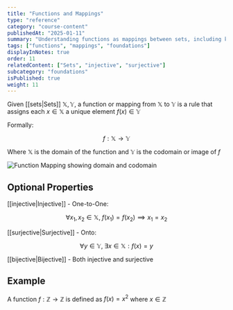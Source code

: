 ```yaml
---
title: "Functions and Mappings"
type: "reference"
category: "course-content"
publishedAt: "2025-01-11"
summary: "Understanding functions as mappings between sets, including key properties and types."
tags: ["functions", "mappings", "foundations"]
displayInNotes: true
order: 11
relatedContent: ["Sets", "injective", "surjective"]
subcategory: "foundations"
isPublished: true
weight: 11
---
```


Given [[sets|Sets]] $\mathbb{X}, \mathbb{Y}$, a function or mapping from $\mathbb{X}$ to $\mathbb{Y}$ is a rule that assigns each $x \in \mathbb{X}$ a unique element $f(x) \in \mathbb{Y}$ 

Formally: 

$$
f: \mathbb{X} \longrightarrow \mathbb{Y}
$$

Where $\mathbb{X}$ is the domain of the function and $\mathbb{Y}$ is the codomain or image of $f$

<img 
  src="/assets/images/BasicMappings.png" 
  alt="Function Mapping showing domain and codomain" 
  width={600} 
  height={400} 
/>

## Optional Properties
[[injective|Injective]] - One-to-One: 

$$
\forall x_1, x_2 \in \mathbb{X}, \; f(x_1)=f(x_2) \implies x_1=x_2
$$

[[surjective|Surjective]] - Onto: 

$$
\forall y \in \mathbb{Y}, \; \exists x \in \mathbb{X} : f(x)=y
$$

[[bijective|Bijective]] - Both injective and surjective

## Example
A function $f: \mathbb{Z} \longrightarrow \mathbb{Z}$ is defined as $f(x)=x^2$ where $x \in \mathbb{Z}$
